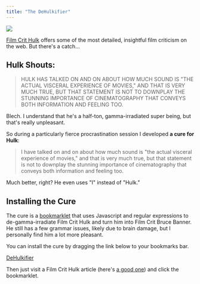```yaml
---
title: "The DeHulkifier"
---
```


![](http://i.imgur.com/lekk6WX.jpg)

[Film Crit Hulk][] offers some of the most detailed, insightful film criticism on the web. But there's a catch...

## Hulk Shouts:

> HULK HAS TALKED ON AND ON ABOUT HOW MUCH SOUND IS "THE ACTUAL VISCERAL EXPERIENCE OF MOVIES," AND THAT IS VERY MUCH TRUE, BUT THAT STATEMENT IS NOT TO DOWNPLAY THE STUNNING IMPORTANCE OF CINEMATOGRAPHY THAT CONVEYS BOTH INFORMATION AND FEELING TOO. 

Blech. I understand that he's a half-ton, gamma-irradiated super being, but that's really unpleasant.

So during a particularly fierce procrastination session I developed **a cure for Hulk**:

> I have talked on and on about how much sound is "the actual visceral experience of movies," and that is very much true, but that statement is not to downplay the stunning importance of cinematography that conveys both information and feeling too.

Much better, right? He even uses "I" instead of "Hulk."

## Installing the Cure  

The cure is a [bookmarklet][] that uses Javascript and regular expressions to de-gamma-irradiate Film Crit Hulk and turn him into Film Crit Bruce Banner.  He still has a few grammar issues, likely due to brain damage, but I personally find him a lot more pleasant.

You can install the cure by dragging the link below to your bookmarks bar.

<a href="javascript:(function()%7Bfunction%20callback()%7B(function(%24)%7Bvar%20jQuery%3D%24%3B%24(function()%20%7BString.prototype.reverse%20%3D%20function()%20%7Breturn%20this.split('').reverse().join('')%3B%7D%3B%24(%22.entry%20p%22).not(%22%3Ahas(img)%22).replaceWith(function()%20%7Bvar%20dehulked%3Bdehulked%20%3D%20%24(this).html().toLowerCase().replace(%2Fhulk%20has%2Fg%2C%20%22I%20have%22).replace(%2F(taught%7Cbrought%7Cshowed)%20hulk%20is%2Fg%2C%20'%241%20me%20is').replace(%2F(taught%7Cbrought%7Cshowed)%20hulk%20that%2Fg%2C%20'%241%20me%20that').replace(%2F(taken%7Cremind%7Cmakes%7Cstrike%7Cgive%7Cmade%7Chits)%20hulk%2Fg%2C%20'%241%20me').replace(%2Fhulk%20isn%5B'%E2%80%99%5Dt%2Fg%2C%20'I%20am%20not').replace(%2Fto%20hulk%2Fg%2C%20'to%20me').replace(%2Fhulk%20is%2Fg%2C%20'I%20am').replace(%2Ffor%20hulk%2Fg%2C%20'for%20me').replace(%2Fhulk%5B'%E2%80%99%5Ds%20(got%7Cloved)%2Fg%2C%20'I%20have%20%241').replace(%2Fhulk%5B'%E2%80%99%5Ds%2Fg%2C%20'my').replace(%2Fmy%20(not%7Cpositive%7Cseen%7Cjust%7Cstruck%7Cpretty)%2Fg%2C%20'I%20am%20%241').replace(%2Fthis%20my%2Fg%2C%20'my').replace(%2Fhulk%2Fg%2C%20'I').replace(%2FI%5B'%E2%80%99%5Ds%2Fg%2C%20'I%20have').replace(%2FI%20doesn%5B'%E2%80%99%5Dt%2Fg%2C%20%22I%20don't%22).replace(%2FI%20does%2Fg%2C%20%22I%20do%22).replace(%2FI%20really%20doesn%5B'%E2%80%99%5Dt%2Fg%2C%20%22I%20really%20don't%22).replace(%2FI%20really%20does%2Fg%2C%20'I%20really%20do').replace(%2FI-self%2Fg%2C%20'myself').replace(%2Fgave%20I%20%2Fg%2C%20'gave%20me%20').replace(%2FI%20to%5Cs%2Fg%2C%20'me%20to%20').replace(%2Fto%20I%2Fg%2C%20'to%20me').replace(%2FI%20uses%2Fg%2C%20'I%20use').replace(%2FI-related%2Fg%2C%20'me-related').replace(%2FI%20believes%2Fg%2C%20'I%20believe').replace(%2F(I%20%5B%5Cw%5D%2B)s%5Cs%2Fg%2C%20%22%241%20%22).replace(%2FI%20wa%20%2Fg%2C%20%22I%20was%20%22).replace(%2FI%20alway%20%2Fg%2C%20%22I%20always%20%22).replace(%2Fupon%20I%2Fg%2C%20'upon%20me').replace(%2F%5CsI%5C.(%3F%3D%5B%24%5Cs%5D)%2Fg%2C%20'%20me.%20').replace(%2Ftroubles%20I%2Fg%2C%20'troubles%20me').replace(%2F%5E%5B%5Cs%5D*(%5Ba-zA-Z%5D)%2Fg%2C%20function(%240)%20%7Breturn%20%240.toUpperCase()%3B%7D).reverse().replace(%2F(%5Ba-zA-Z%5D)(%5B%5Cs*%5D(%5B.!%3F%5D%7C%5B%22%E2%80%9D%5D%5B%5C.%3F!%5D))%2Fg%2C%20function(%240%2C%20%241)%20%7Breturn%20%240.toUpperCase()%3B%7D).reverse().replace(%2Fmr%5C.%2Fg%2C%20%22Mr.%22)%3Breturn%20%22%3Cp%3E%22%20%2B%20dehulked%20%2B%20%22%3C%2Fp%3E%22%3B%7D)%3B%24(%22.entry%20p%20strong%22).replaceWith(function()%20%7Breturn%20%22%3Cstrong%3E%22%20%2B%20%24(this).text().toUpperCase()%20%2B%20%22%3C%2Fstrong%3E%22%3B%7D)%3B%24(%22.authorbox%20img%22).attr(%22src%22%2C%20%22http%3A%2F%2Fi.imgur.com%2FhgWFM9j.jpg%22)%3Breturn%20%24(%22.authorbox%22).html(function()%20%7Breturn%20%24(this).html().replace(%22FILM%20CRIT%20HULK%20WAS%20CREATED%20IN%20A%20CHAOTIC%20LAB%20EXPERIMENT%20INVOLVING%20GAMMA%20RADIATION%2C%20TELEPODS%2C%20AND%20THE%20GHOST%20OF%20PAULINE%20KAEL.%20NOW%20HULK%20HAVE%20DEEP%20AND%20ABIDING%20LOVE%20CINEMA.%22%2C%20%22Film%20Crit%20Bruce%20Banner%20is%20currently%20recuperating%20from%20a%20chaotic%20lab%20experiment%20involving%20gamma%20radiation%2C%20telepods%2C%20and%20the%20ghost%20of%20Pauline%20Kael.%20Bruce%20has%20a%20deep%20and%20abiding%20love%20of%20cinema.%22)%3B%7D)%3B%7D)%7D)(jQuery.noConflict(true))%7Dvar%20s%3Ddocument.createElement(%22script%22)%3Bs.src%3D%22https%3A%2F%2Fajax.googleapis.com%2Fajax%2Flibs%2Fjquery%2F1.7.1%2Fjquery.min.js%22%3Bif(s.addEventListener)%7Bs.addEventListener(%22load%22%2Ccallback%2Cfalse)%7Delse%20if(s.readyState)%7Bs.onreadystatechange%3Dcallback%7Ddocument.body.appendChild(s)%3B%7D)()">DeHulkifier</a>

Then just visit a Film Crit Hulk article (here's [a good one](http://badassdigest.com/2013/01/09/film-crit-hulk-smash-hulk-vs.-tom-hooper-and-art-of-cinematic-affectation/)) and click the bookmarklet.

  [Film Crit Hulk]: http://badassdigest.com/author/67
  [bookmarklet]: http://en.wikipedia.org/wiki/Bookmarklet